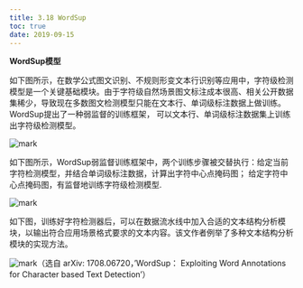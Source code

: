 ```yaml
---
title: 3.18 WordSup
toc: true
date: 2019-09-15
---
```


**WordSup模型**

如下图所示，在数学公式图文识别、不规则形变文本行识别等应用中，字符级检测模型是一个关键基础模块。由于字符级自然场景图文标注成本很高、相关公开数据集稀少，导致现在多数图文检测模型只能在文本行、单词级标注数据上做训练。WordSup提出了一种弱监督的训练框架， 可以文本行、单词级标注数据集上训练出字符级检测模型。

![mark](http://images.iterate.site/blog/image/20190729/g02gFjlAEcBz.png?imageslim)

如下图所示，WordSup弱监督训练框架中，两个训练步骤被交替执行：给定当前字符检测模型，并结合单词级标注数据，计算出字符中心点掩码图； 给定字符中心点掩码图，有监督地训练字符级检测模型.

![mark](http://images.iterate.site/blog/image/20190729/QNakxlzc9q2I.png?imageslim)

如下图，训练好字符检测器后，可以在数据流水线中加入合适的文本结构分析模块，以输出符合应用场景格式要求的文本内容。该文作者例举了多种文本结构分析模块的实现方法。

![mark](http://images.iterate.site/blog/image/20190729/e9LTlg7OKNqo.png?imageslim)（选自 arXiv: 1708.06720，’WordSup： Exploiting Word Annotations for Character based Text Detection’）
